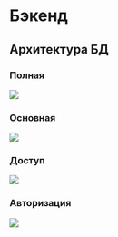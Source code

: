 # Бэкенд

## Архитектура БД

### Полная

![](https://lh3.googleusercontent.com/fife/AAWUweWm4ppfrnL2nuNrrwm9MHP26pMOXtkYIsmIXN25_aJpmbFbNd8SLBiTsFT3VH56od67cs_VfUJBOiB0uPdlINgUzjaEdDfVxM9nAsxe5ht-sUpo2eVf6p7OVCMGR7VwftI4HYpsG0oe4Qbl2m4r3aTpzdL0cYTiDAiAr2iKxc8Bzzgf-w7ZouZqermAuH0C_PX0PghLP-e3l9fE_7CU3EDEWcbs2cMEBdlKncToJHWoWJQj2Xc2WsHX35OjePTFqD4XmIaecDp84RxUKGnD_XsxLzY6BNcsPCN1v0-Wtif12ts1p4NBwrgNbetyc0wDP85t8K8rkTTzohLs62kqVy8tZB0Wb8JpoH6JtpUeoBRllMF8U_qcmWAHEIzZYiRTrLN5XAP_NWu4cqC6XStnxO-Zl6RpIKoXFo52mJSd7ljOtvpPHEZgBnPlG5S7mG6_7xCGad2wYs9xTPX2sGs-JPseWCkbJcUUkmbfznCNQC4sL_hAO3fz0mQiZVqTNqGpNR8Ex8YaD4tOhvpaJdngxLmNJpZBZ4gDyNQ44cjghjWojiwwN3uY-mqNamNtN0yV96kSz5-5NcEiGCYjDov9mYr1Bx1XT-ci0ewOpVm2pisV-_qOyepi2ouJXgj6vDHlnOMAhiDGQwTdx5_UmkHLmwZWijSxw12kv667KOCgBjBWsrdjzBeE3IzsQ2a_R0tkDH9cM3cSaKh92NJxuDN_WJG_W5bS3XK4GMbi2DzwpdIN8NDXUgtDOAgNtaQB4YsU_dJQ5RxjeqBy00uO5-KMedLe2qz6p960MG0NxRTqWzp7MPZcpaiqX0gH6g)

### Основная

![](https://lh3.googleusercontent.com/fife/AAWUweVxj6UQ3ecGqaUrLlkwvrIwkUCOc_-_NRqBnpvR6WY1APbGcE1cwZc0UWgNJMViiEjJbixEKoYxJKj8esglDVksnrz8Jyuh59riaDKXAlF6sFMTx-xG48P8uIAYe2xm1XmqhpHZDxUReuENUDYr8JxyJgJ_9LuSleHSYFiA1QR-h8Eb7oWUQg9sTucAm2Fu0dsuEFsbXd_AOrTDoMkM1IPO-fPH5Nu8x7XFGhx358_cR7BNd7bugG33_QOrsOM4_j26eswddwoFkDeawfCcB_6WohkXxuSJiRLELpeYemvavrm4LqY9wy6rN22NA7OiXBEUgkThGRNhWAKgOQKGnIt88EXXQ6Ppwuoj-9PnrxCcL9cb2XUq3VEHJT0z9U-OPeGPpYZOyEvVmV65hlIfk6m10ldmR59NvM-ZKuxMzOyzVuIVvsadw5cfMgw1lbBzS-yzqGhIoRKtHzrRmjL0QZCqUfXLSQtHMPahMe7CfZhteFLui3MTUdOUp0NnjTtWdaiqAj1FIwaIwolqRFyQZCUpEBTckJK6sMttDfUE9G-PvZJYqiEzabNObFiQui4GyE8g1E0wy8UTiyRf7tCk9i2e6ZIn6g8GOyzsz_adsbg_m1H33AbvjbipcXyaHW-vhbPmx3ipGz8gn686PlqHqHWk9p7QpO6Jc2W7YngcVdrKQAic750vfWrKljI5uyGVvVUj1L3D5kJTbCrTl2cwA_6UQ6o5y6dpH5B9AZFUSSO20UCMk_EGrRxHe7s4OiBJ4pxD84ngh-JsK364gaHgPAPb_QkWxBwxUdHt7G80vYPD8djgnQsUFpmZww)

### Доступ

![](https://lh3.googleusercontent.com/fife/AAWUweVFiagKsW1RFf_Vun5S4JKL6S9OrjuarZ-0ucpzkYL_u8Yw4laKxzD6pppIsA7JsDSHnk_vB1uMzxknpJKC4Dj2Ki3UVI7-WpcyZYIjTWLYslxv5AsqxAWWwKS1OJWwZ0wTGGWcJ9a8jwUdL_dIMshXiSkvFNBzdEItWG1u68xpWwIO7a0aUhsm_SyMvccLdjBAXLpuAqZX_s-m0UpiSW1i6owy_htldfhMQhKuBbb2VKInYyfwyilgMLXnKmPFSUprJDDQSk9ByyHIq2C1TJTJGhCQiMvx37Ymkqsg_YzR-aT_36aMuDeIFLgypJznvHhAET3fJr2-xPOjnfsQv_ETzf8ct-4lrfLN8OqQP9ndWyp8Du1Y_0UdeaoYlavIP42hXjHA5NZvAAN_90xn0fQ-UpUA5vKcVNZE-a68lvmJ-xlrysD98o9KlehuZXY_JvuW-rCnYFSyNt6oUobXj4AWFRouVPYAHwxeiDY_ZAuSbyPyis5Df3Zj6OXjaPEpW2jb06z2YoAt-5qHKvc6dYKWLS6TC5QY0B-XmeDjbs7OQ_iB0LxDb453Ravc6Jhv-Etoa-F7b4MNrNV0nzFZa6WnlgCxXiiqKIs0xBWzHFHH5QdCa5fflpW7lUfBV8oHEaKcMJBqhfCI-3m5Ft0BsibXlNQGW5zZWUdW5GM_W92k5g-NxZOJbf1hC2Oa6wCn2OWbOFArxMHNpxcEYQ2D1cEd1jjuDjo3k4G7ZUL3hLpLFb08nJrcSKeiYpeO_Tin4EgbNXjl1w2rbikCBY5kjByxOVwIeOOJ6AQiqPR3ClJ7p37kZJArWJFGMg)

### Авторизация

![](https://lh3.googleusercontent.com/fife/AAWUweUeIQ4cqNql5-Fh9e7gtT6MSxbe0ESK9phlkkSxWu3SSETrfAPpsRjLPMNmrOVlVbpdmVSqAOhyL5YzV5jooB7ceBnctqm76wLDd3dvCtRakf7FId9KOJL4jx5D60W0_nqfqAWonVieR8O8I0l_lOCqpsMDzvSQ1EhC_JGn5qu-kt0Y9KTc84nUdpcZEhInfVw9v0RmYeKOomOFCI8Em2p8c9gmwPMe_p2jFPH5iSNulbdMKHm6hf96XGCJCvOPkV1iBbf0JRBB5AvD98fvbUADuvwZrrZEy_jimnOUf4ZL8VZPpahkJiAkrHFzBc-mqtTi927ghlPvZ8l3ad-sxMUtt5cOhjQM-3RoUyqB4dLRI1hqNLYMNY1p2PDgh83Tyicts0iIHgiccNS2URVjxyDMhi76pVrMAZQFrXPg-PiQLY0F6DyGSBCu3CYaGbu9UBOv3czq-S1-Fpbpb8SBh3zcR4C-D99kjHqlzdSxuN8AKK0Jp9eRnDgQSv1wscyXcCiOUpXsByGuSQ_rphEeJQwxvCYo7EFUBDiVlqOyJmcil1uP4cw6Nad6H4Erd5aXX08DCDyvpQ-grfjMvJYkKHE8egKwrC17lp3iYc081yyNjBeZRrNsTOlNxjlnWQSjOqaQQVlaFercu2Y7B-R8YwumjZVoTeJ2W9cy9pwgRQFOsc5Z73SRwXiMJSvyUmd0sWLGtBy7nq2WgVqhFwBspLTRF-V0ekYjecMjusRHcdgmbygZb7cmQVyP4Cz67s7K7MQCmJovx3nu7C2lMVCL4wLQrBa9RAvAeDVBJpE64B0g-QpI_hJqx_MhNg)
